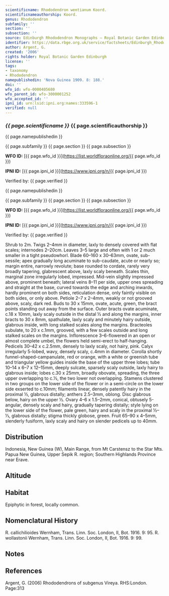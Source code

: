 ```yaml
---
scientificname: Rhododendron wentianum Koord.
scientificnameauthorship: Koord.
genus: Rhododendron
subfamily: ''
section: ''
subsection: ''
source: Edinburgh Rhododendron Monographs – Royal Botanic Garden Edinburgh
identifier: https://data.rbge.org.uk/service/factsheets/Edinburgh_Rhododendron_Monographs.xhtml
author: Argent, G.
created: '2006'
rights holder: Royal Botanic Garden Edinburgh
license: ''
tags:
- taxonomy
- Rhododendron
namepublishedin: 'Nova Guinea 1909. 8: 188.'
doi: ''
wfo_id: wfo-0000405680
wfo_parent_id: wfo-3000001252
wfo_accepted_id: ''
ipni_id: urn:lsid:ipni.org:names:333596-1
verified: null
---
```

### _{{ page.scientificname }}_ {{ page.scientificauthorship }}
 {{ page.namepublishedin }}

{{ page.subfamily }} {{ page.section }} {{ page.subsection }}

**WFO ID:** [{{ page.wfo_id }}](https://list.worldfloraonline.org/{{ page.wfo_id }})

**IPNI ID:** [{{ page.ipni_id }}](https://www.ipni.org/n/{{ page.ipni_id }})

Verified by: {{ page.verified }}

 {{ page.namepublishedin }}

{{ page.subfamily }} {{ page.section }} {{ page.subsection }}

**WFO ID:** [{{ page.wfo_id }}](https://list.worldfloraonline.org/{{ page.wfo_id }})

**IPNI ID:** [{{ page.ipni_id }}](https://www.ipni.org/n/{{ page.ipni_id }})

Verified by: {{ page.verified }}



Shrub to 2m. Twigs 2–4mm in diameter, laxly to densely covered with flat scales; internodes 2–20cm. Leaves 3–5 large and often with 1 or 2 much smaller in a tight pseudowhorl. Blade 60–160 x 30–63mm, ovate, sub-sessile; apex gradually long acuminate to sub-caudate, acute or nearly so; margin entire, narrowly revolute; base rounded to cordate, rarely very broadly tapering, glabrescent above, laxly scaly beneath. Scales thin, marginal zone irregularly lobed, impressed. Mid-vein slightly impressed above, prominent beneath; lateral veins 8–11 per side, upper ones spreading and straight at the base, curved towards the edge and arching inwards, hardly prominent on both sides, reticulation dense, only faintly visible on both sides, or only above. Petiole 2–7 x 2–4mm, weakly or not grooved above, scaly, dark red. Buds to 30 x 15mm, ovate, acute, green, the bract points standing out away from the surface. Outer bracts ovate acuminate, c.18 x 10mm, laxly scaly outside in the distal ½ and along the margins, inner bracts to 30 x 8mm, spathulate, laxly scaly and minutely hairy outside, glabrous inside, with long stalked scales along the margins. Bracteoles subulate, to 20 x c.1mm, grooved, with a few scales outside and long stalked scales on the margins. Inflorescence 3–6-flowered in an open or almost complete umbel, the flowers held semi-erect to half-hanging. Pedicels 30–42 x c.2.5mm, densely to laxly scaly, not hairy, pink. Calyx irregularly 5-lobed, wavy, densely scaly, c.4mm in diameter. Corolla shortly funnel-shaped-­campanulate, red or orange, with a white or greenish tube and triangular yellow guides inside the base of the upper three lobes; tube 10–14 x 6–7 x 12–15mm, deeply sulcate, sparsely scaly outside, laxly hairy to glabrous inside; lobes c.30 x 25mm, broadly obovate, spreading, the three upper overlapping to c.½, the two lower not overlapping. Stamens clustered in two groups on the lower side of the flower or in a semi-circle on the lower side exserted to c.10mm; filaments linear, densely patently hairy in the proximal ½, glabrous distally; anthers 2.5–3mm, oblong. Disc glabrous below, hairy on the upper ½. Ovary 4–6 x 1.5–2mm, con­ical, obtusely 5-angular, densely scaly and hairy, gradu­ally tapering distally; style lying on the lower side of the flower, pale green, hairy and scaly in the proximal ½–1⁄3, glabrous distally; stigma thickly globose, green. Fruit 65–90 x 4–5mm, slenderly fusiform, laxly scaly and hairy on slender pedicels up to 40mm.

## Distribution
Indonesia, New Guinea (W), Main Range, from Mt Carstensz to the Star Mts. Papua New Guinea, Upper Sepik R. region; Southern Highlands Province near Erave.

## Altitude


## Habitat
Epiphytic in forest, locally common.

## Nomenclatural History
R. callichilioides Wernham, Trans. Linn. Soc. London, II, Bot. 1916. 9: 95. R. wollastonii Wernham, Trans. Linn. Soc. London, II, Bot. 1916. 9: 99.
                       
## Notes


## References

Argent, G. (2006) Rhododendrons of subgenus Vireya. RHS:London. Page:313
